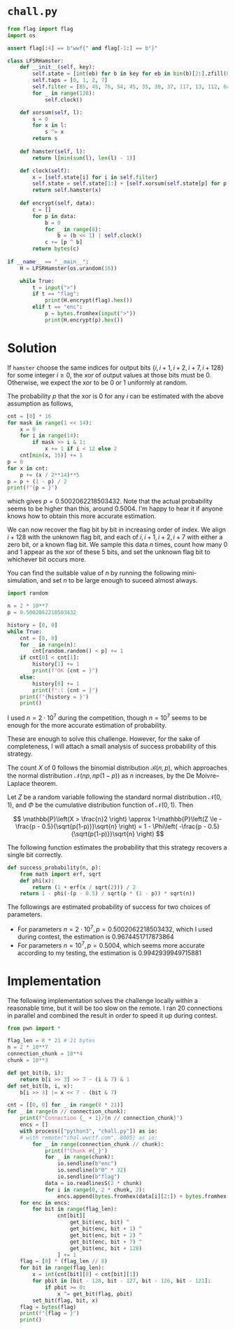 # `chall.py`

```python
from flag import flag
import os

assert flag[:4] == b"wwf{" and flag[-1:] == b"}"

class LFSRHamster:
	def __init__(self, key):
		self.state = [int(eb) for b in key for eb in bin(b)[2:].zfill(8)]
		self.taps = [0, 1, 2, 7]
		self.filter = [85, 45, 76, 54, 45, 35, 39, 37, 117, 13, 112, 64, 75, 117, 21, 40]
		for _ in range(128):
			self.clock()

	def xorsum(self, l):
		s = 0
		for x in l:
			s ^= x
		return s
	
	def hamster(self, l):
		return l[min(sum(l), len(l) - 1)]

	def clock(self):
		x = [self.state[i] for i in self.filter]
		self.state = self.state[1:] + [self.xorsum(self.state[p] for p in self.taps)]
		return self.hamster(x)
	
	def encrypt(self, data):
		c = []
		for p in data:
			b = 0
			for _ in range(8):
				b = (b << 1) | self.clock()
			c += [p ^ b]
		return bytes(c)
	
if __name__ == "__main__":    
	H = LFSRHamster(os.urandom(16))

	while True:
		t = input(">")
		if t == "flag":
			print(H.encrypt(flag).hex())
		elif t == "enc":
			p = bytes.fromhex(input(">"))
			print(H.encrypt(p).hex())
```

# Solution

If `hamster` choose the same indices for output bits $\lbrace i, i+1, i+2, i+7, i+128 \rbrace$ for some integer $i \ge 0$, the xor of output values at those bits must be $0$. Otherwise, we expect the xor to be $0$ or $1$ uniformly at random.

The probability $p$ that the xor is $0$ for any $i$ can be estimated with the above assumption as follows,
```python
cnt = [0] * 16
for mask in range(1 << 14):
	x = 0
	for i in range(14):
		if mask >> i & 1:
			x += 1 if i < 12 else 2
	cnt[min(x, 15)] += 1
p = 0
for x in cnt:
	p += (x / 2**14)**5
p = p + (1 - p) / 2
print(f"{p = }")
```
which gives $p = 0.5002062218503432$.
Note that the actual probability seems to be higher than this, around $0.5004$. I'm happy to hear it if anyone knows how to obtain this more accurate estimation.

We can now recover the flag bit by bit in increasing order of index. We align $i+128$ with the unknown flag bit, and each of $i, i+1, i+2, i+7$ with either a zero bit, or a known flag bit. We sample this data $n$ times, count how many $0$ and $1$ appear as the xor of these $5$ bits, and set the unknown flag bit to whichever bit occurs more.

You can find the suitable value of $n$ by running the following mini-simulation, and set $n$ to be large enough to suceed almost always.
```python
import random

n = 2 * 10**7
p = 0.5002062218503432

history = [0, 0]
while True:
	cnt = [0, 0]
	for _ in range(n):
		cnt[random.random() < p] += 1
	if cnt[0] < cnt[1]:
		history[1] += 1
		print(f"OK {cnt = }")
	else:
		history[0] += 1
		print(f":( {cnt = }")
	print(f"{history = }")
	print()
```
I used $n = 2 \cdot 10^7$ during the competition, though $n=10^7$ seems to be enough for the more accurate estimation of probability.

These are enough to solve this challenge. However, for the sake of completeness, I will attach a small analysis of success probability of this strategy.

The count $X$ of $0$ follows the binomial distribution $\mathcal{B}(n, p)$, which approaches the normal distribution $\mathcal{N}(n p, n p (1-p))$ as $n$ increases, by the De Moivre–Laplace theorem.

Let $Z$ be a random variable following the standard normal distribution $\mathcal{N}(0, 1)$, and $\Phi$ be the cumulative distribution function of $\mathcal{N}(0, 1)$. Then

$$
\mathbb{P}\left(X > \frac{n}2 \right) \approx 1-\mathbb{P}\left(Z \le -\frac{p - 0.5}{\sqrt{p(1-p)}}\sqrt{n} \right) = 1 - \Phi\left( -\frac{p - 0.5}{\sqrt{p(1-p)}}\sqrt{n} \right)
$$

The following function estimates the probability that this strategy recovers a single bit correctly.

```python
def success_probability(n, p):
	from math import erf, sqrt
	def phi(x):
		return (1 + erf(x / sqrt(2))) / 2
	return 1 - phi(-(p - 0.5) / sqrt(p * (1 - p)) * sqrt(n))
```

The followings are estimated probability of success for two choices of parameters.
- For parameters $n = 2 \cdot 10^7, p=0.5002062218503432$, which I used during contest, the estimation is $0.9674451717873864$
- For parameters $n = 10^7, p=0.5004$, which seems more accurate according to my testing, the estimation is $0.9942939949715881$

# Implementation

The following implementation solves the challenge locally within a reasonable time, but it will be too slow on the remote. I ran 20 connections in parallel and combined the result in order to speed it up during contest.

```python
from pwn import *

flag_len = 8 * 21 # 21 bytes
n = 2 * 10**7
connection_chunk = 10**4
chunk = 10**3

def get_bit(b, i):
	return b[i >> 3] >> 7 - (i & 7) & 1
def set_bit(b, i, x):
	b[i >> 3] |= x << 7 - (bit & 7)

cnt = [[0, 0] for _ in range(8 * 21)]
for _ in range(n // connection_chunk):
	print(f"Connection {_ + 1}/{n // connection_chunk}")
	encs = []
	with process(["python3", "chall.py"]) as io:
	# with remote("chal.wwctf.com", 8005) as io:
		for _ in range(connection_chunk // chunk):
			print(f"Chunk #{_}")
			for _ in range(chunk):
				io.sendline(b"enc")
				io.sendline(b"0" * 32)
				io.sendline(b"flag")
			data = io.readlinesS(2 * chunk)
			for i in range(0, 2 * chunk, 2):
				encs.append(bytes.fromhex(data[i][2:]) + bytes.fromhex(data[i + 1][1:]))
	for enc in encs:
		for bit in range(flag_len):
				cnt[bit][
					get_bit(enc, bit) ^
					get_bit(enc, bit + 1) ^
					get_bit(enc, bit + 2) ^
					get_bit(enc, bit + 7) ^
					get_bit(enc, bit + 128)
				] += 1
	flag = [0] * (flag_len // 8)
	for bit in range(flag_len):
		x = int(cnt[bit][0] < cnt[bit][1])
		for pbit in [bit - 128, bit - 127, bit - 126, bit - 121]:
			if pbit >= 0:
				x ^= get_bit(flag, pbit)
		set_bit(flag, bit, x)
	flag = bytes(flag)
	print(f"{flag = }")
	print()
```

